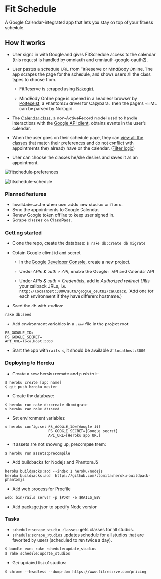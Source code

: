 # Fit Schedule
A Google Calendar-integrated app that lets you stay on top of your fitness schedule.

## How it works
- User signs in with Google and gives FitSchedule access to the calendar (this request is handled by omniauth and omniauth-google-oauth2).

- User pastes a schedule URL from FitReserve or MindBody Online. The app scrapes the page for the schedule, and shows users all the class types to choose from.
  + FitReserve is scraped using [Nokogiri](https://github.com/myfashionhub/fit-schedule/blob/master/app/models/concerns/scraper/fitreserve.rb).

  + MindBody Online page is opened in a headless browser by [Poltegeist](https://github.com/myfashionhub/fit-schedule/blob/master/app/models/concerns/scraper/mindbodyonline.rb), a PhantomJS driver for Capybara. Then the page's HTML can be parsed by Nokogiri.

- The [Calendar class](https://github.com/myfashionhub/fit-schedule/blob/master/app/models/calendar.rb), a non-ActiveRecord model used to handle interactions with the [Google API client](https://www.rubydoc.info/github/google/google-api-ruby-client/Google/Apis/CalendarV3/CalendarService), obtains events in the user's calendar.

- When the user goes on their schedule page, they can [view all the classes](https://github.com/myfashionhub/fit-schedule/blob/master/app/controllers/filters_controller.rb) that match their preferences and do not conflict with appointments they already have on the calendar. ([Filter logic](https://github.com/myfashionhub/fit-schedule/blob/master/app/models/filter.rb))

- User can choose the classes he/she desires and saves it as an appointment.

![fitschedule-preferences](https://cloud.githubusercontent.com/assets/7177481/14097909/8532f09a-f544-11e5-965c-3421492fb136.png)

![fitschedule-schedule](https://cloud.githubusercontent.com/assets/7177481/14097910/85345e58-f544-11e5-8b24-eee81d082fea.png)

### Planned features
- Invalidate cache when user adds new studios or filters.
- Sync the appointments to Google Calendar.
- Renew Google token offline to keep user signed in.
- Scrape classes on ClassPass.

### Getting started

- Clone the repo, create the database:
```$ rake db:create db:migrate```

- Obtain Google client id and secret:
  + In the [Google Developer Console](https://console.developers.google.com), create a new project.
  
  + Under *APIs & auth > API*, enable the Google+ API and Calendar API

  + Under *APIs & auth > Credentials*, add to *Authorized redirect URIs* your callback URLs, i.e. `http://localhost:3000/auth/google_oauth2/callback`. (Add one for each environment if they have different hostname.)

- Seed the db with studios:
```sh
rake db:seed
```

- Add environment variables in a `.env` file in the project root:
```
FS_GOOGLE_ID=
FS_GOOGLE_SECRET=
API_URL=localhost:3000
```

- Start the app with `rails s`, it should be available at `localhost:3000`

### Deploying to Heroku
- Create a new heroku remote and push to it:
```
$ heroku create [app name]
$ git push heroku master
```

- Create the database:
```
$ heroku run rake db:create db:migrate
$ heroku run rake db:seed
```

- Set environment variables:
```
$ heroku config:set FS_GOOGLE_ID=[Google id]
                    FS_GOOGLE_SECRET=[Google secret]
                    API_URL=[Heroku app URL]
```

- If assets are not showing up, precompile them:
```
$ heroku run assets:precompile
```

- Add buildpacks for Nodejs and PhantomJS
```
heroku buildpacks:add --index 1 heroku/nodejs
heroku buildpacks:add  https://github.com/stomita/heroku-buildpack-phantomjs
```

- Add web process for Procfile
```
web: bin/rails server -p $PORT -e $RAILS_ENV
```

- Add package.json to specify Node version

### Tasks
- `schedule:scrape_studio_classes`: gets classes for all studios.
- `schedule:scrape_studios` updates schedule for all studios that are favorited by users (scheduled to run twice a day).

```bash
$ bundle exec rake schedule:update_studios
$ rake schedule:update_studios
```

- Get updated list of studios:
```
$ chrome --headless --dump-dom https://www.fitreserve.com/pricing
```
